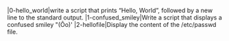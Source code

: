 |0-hello_world|write a script that prints “Hello, World”, followed by a new line to the standard output.
|1-confused_smiley|Write a script that displays a confused smiley "(Ôo)'
|2-hellofile|Display the content of the /etc/passwd file.
